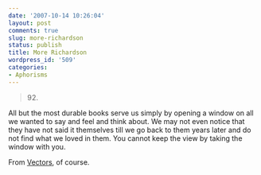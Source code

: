 ```yaml
---
date: '2007-10-14 10:26:04'
layout: post
comments: true
slug: more-richardson
status: publish
title: More Richardson
wordpress_id: '509'
categories:
- Aphorisms
---
```





> 92.
All but the most durable books serve us simply
by opening a window on all we wanted to say
and feel and think about. We may not even
notice that they have not said it themselves till
we go back to them years later and do not find
what we loved in them. You cannot keep
the view by taking the window with you.


From [Vectors](http://www.phfactor.net/wp/2007/06/17/this-man-is-one-of-my-heros/), of course.
